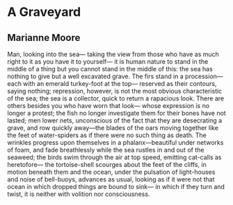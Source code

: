 # A Graveyard
## Marianne Moore
Man, looking into the sea—
taking the view from those who have as much right to it as you have it to
yourself—
it is human nature to stand in the middle of a thing
but you cannot stand in the middle of this:
the sea has nothing to give but a well excavated grave.
The firs stand in a procession—each with an emerald turkey-foot at the top—
reserved as their contours, saying nothing;
repression, however, is not the most obvious characteristic of the sea;
the sea is a collector, quick to return a rapacious look.
There are others besides you who have worn that look—
whose expression is no longer a protest; the fish no longer investigate them
for their bones have not lasted;
men lower nets, unconscious of the fact that they are desecrating a grave,
and row quickly away—the blades of the oars
moving together like the feet of water-spiders as if there were no such thing
as death.
The wrinkles progress upon themselves in a phalanx—beautiful under networks of
foam,
and fade breathlessly while the sea rustles in and out of the seaweed;
the birds swim through the air at top speed, emitting cat-calls as heretofore—
the tortoise-shell scourges about the feet of the cliffs, in motion beneath
them
and the ocean, under the pulsation of light-houses and noise of bell-buoys,
advances as usual, looking as if it were not that ocean in which dropped
things are bound to sink—
in which if they turn and twist, it is neither with volition nor
consciousness.